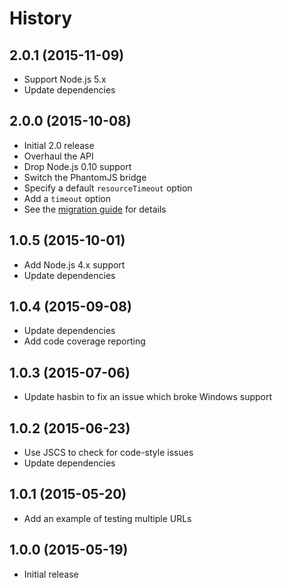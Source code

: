 
# History

## 2.0.1 (2015-11-09)

  * Support Node.js 5.x
  * Update dependencies

## 2.0.0 (2015-10-08)

  * Initial 2.0 release
  * Overhaul the API
  * Drop Node.js 0.10 support
  * Switch the PhantomJS bridge
  * Specify a default `resourceTimeout` option
  * Add a `timeout` option
  * See the [migration guide](https://github.com/nature/truffler/blob/master/MIGRATION.md#migrating-from-10-to-20) for details

## 1.0.5 (2015-10-01)

  * Add Node.js 4.x support
  * Update dependencies

## 1.0.4 (2015-09-08)

  * Update dependencies
  * Add code coverage reporting

## 1.0.3 (2015-07-06)

  * Update hasbin to fix an issue which broke Windows support

## 1.0.2 (2015-06-23)

  * Use JSCS to check for code-style issues
  * Update dependencies

## 1.0.1 (2015-05-20)

  * Add an example of testing multiple URLs

## 1.0.0 (2015-05-19)

  * Initial release
